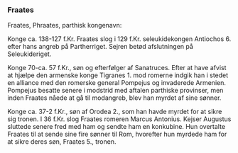 ### Fraates


Fraates, Phraates, parthisk kongenavn:

Konge ca. 138-127 f.Kr. Fraates slog i 129 f.Kr. seleukidekongen Antiochos 6. efter hans angreb på Partherriget. Sejren betød afslutningen på Seleukideriget.

Konge 70-ca. 57 f.Kr., søn og efterfølger af Sanatruces. Efter at have afvist at hjælpe den armenske konge Tigranes 1. mod romerne indgik han i stedet en alliance med den romerske general Pompejus og invaderede Armenien. Pompejus besatte senere i modstrid med aftalen parthiske provinser, men inden Fraates nåede at gå til modangreb, blev han myrdet af sine sønner.

Konge ca. 37-2 f.Kr., søn af Orodea 2., som han havde myrdet for at sikre sig tronen. I 36 f.Kr. slog Fraates romeren Marcus Antonius. Kejser Augustus sluttede senere fred med ham og sendte ham en konkubine. Hun overtalte Fraates til at sende sine fire sønner til Rom, hvorefter hun myrdede ham for at sikre deres søn, Fraates 5., tronen.